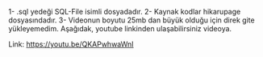 1- .sql yedeği SQL-File isimli dosyadadır.
2- Kaynak kodlar hikarupage dosyasındadır.
3- Videonun boyutu 25mb dan büyük olduğu için direk gite yükleyemedim. Aşağıdak, youtube linkinden ulaşabilirsiniz videoya.

Link: https://youtu.be/QKAPwhwaWnI
